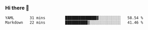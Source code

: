 ### Hi there 👋

<!--
**urzz/urzz** is a ✨ _special_ ✨ repository because its `README.md` (this file) appears on your GitHub profile.

Here are some ideas to get you started:

- 🔭 I’m currently working on ...
- 🌱 I’m currently learning ...
- 👯 I’m looking to collaborate on ...
- 🤔 I’m looking for help with ...
- 💬 Ask me about ...
- 📫 How to reach me: ...
- 😄 Pronouns: ...
- ⚡ Fun fact: ...
-->

<!--START_SECTION:waka-->

```txt
YAML       31 mins         ██████████████▓░░░░░░░░░░   58.54 %
Markdown   22 mins         ██████████▒░░░░░░░░░░░░░░   41.46 %
```

<!--END_SECTION:waka-->
